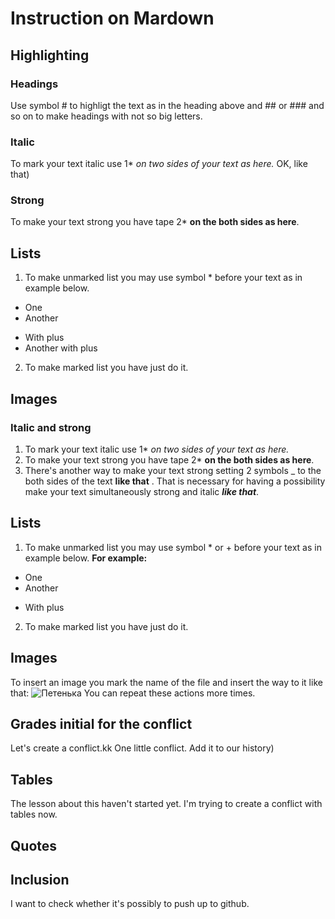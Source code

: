 # Instruction on Mardown
## Highlighting
### Headings
Use symbol # to highligt the text as in the heading above and ## or ### and so on to make headings with not so big letters.
### Italic 
To mark your text italic use 1* *on two sides of your text as here.* OK, like that) 
### Strong
To make your text strong you have tape 2* **on the both sides as here**.
## Lists
1. To make unmarked list you may use symbol * before your text as in example below. 
* One
* Another
+ With plus
+ Another with plus
2. To make marked list you have just do it. 
## Images
### Italic and strong 
1. To mark your text italic use 1* *on two sides of your text as here.* 
2. To make your text strong you have tape 2* **on the both sides as here**.
3. There's another way to make your text strong setting 2 symbols _ to the both sides of the text __like that__ . That is necessary for having a possibility make your text simultaneously strong and italic __*like that*__.
## Lists
1. To make unmarked list you may use symbol * or + before your text as in example below. __For example:__ 
* One
* Another
+ With plus
2. To make marked list you have just do it. 
## Images
To insert an image you mark the name of the file and insert the way to it like that: 
![Петенька](%D0%9F%D0%B5%D1%82%D0%B5%D0%BD%D1%8C%D0%BA%D0%B0.jpg)
You can repeat these actions more times.
## Grades initial for the conflict
Let's create a conflict.kk
One little conflict.
Add it to our history)
## Tables 
The lesson about this haven't started yet. 
I'm trying to create a conflict with tables now.
## Quotes
## Inclusion
I want to check whether it's possibly to push up to github.
